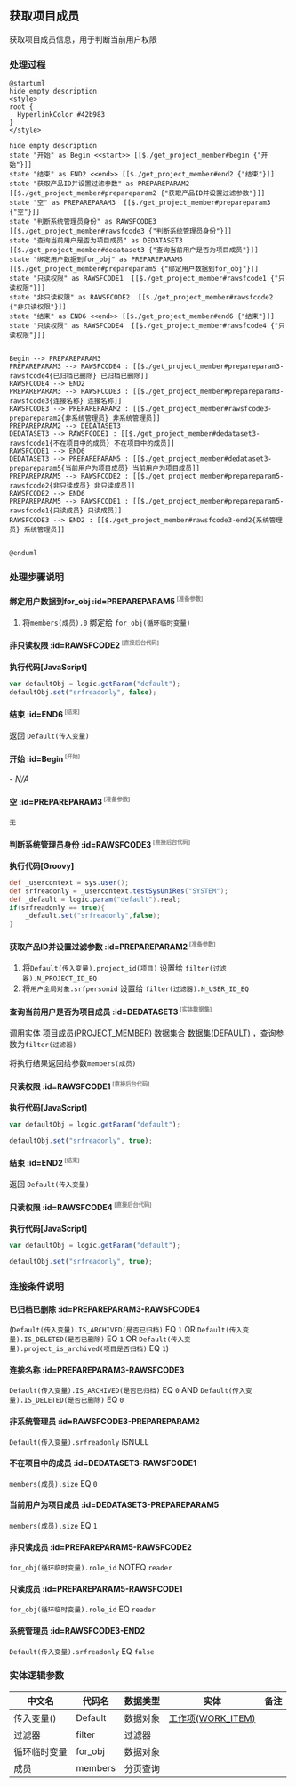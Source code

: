 ## 获取项目成员 <!-- {docsify-ignore-all} -->

   获取项目成员信息，用于判断当前用户权限

### 处理过程

```plantuml
@startuml
hide empty description
<style>
root {
  HyperlinkColor #42b983
}
</style>

hide empty description
state "开始" as Begin <<start>> [[$./get_project_member#begin {"开始"}]]
state "结束" as END2 <<end>> [[$./get_project_member#end2 {"结束"}]]
state "获取产品ID并设置过滤参数" as PREPAREPARAM2  [[$./get_project_member#prepareparam2 {"获取产品ID并设置过滤参数"}]]
state "空" as PREPAREPARAM3  [[$./get_project_member#prepareparam3 {"空"}]]
state "判断系统管理员身份" as RAWSFCODE3  [[$./get_project_member#rawsfcode3 {"判断系统管理员身份"}]]
state "查询当前用户是否为项目成员" as DEDATASET3  [[$./get_project_member#dedataset3 {"查询当前用户是否为项目成员"}]]
state "绑定用户数据到for_obj" as PREPAREPARAM5  [[$./get_project_member#prepareparam5 {"绑定用户数据到for_obj"}]]
state "只读权限" as RAWSFCODE1  [[$./get_project_member#rawsfcode1 {"只读权限"}]]
state "非只读权限" as RAWSFCODE2  [[$./get_project_member#rawsfcode2 {"非只读权限"}]]
state "结束" as END6 <<end>> [[$./get_project_member#end6 {"结束"}]]
state "只读权限" as RAWSFCODE4  [[$./get_project_member#rawsfcode4 {"只读权限"}]]


Begin --> PREPAREPARAM3
PREPAREPARAM3 --> RAWSFCODE4 : [[$./get_project_member#prepareparam3-rawsfcode4{已归档已删除} 已归档已删除]]
RAWSFCODE4 --> END2
PREPAREPARAM3 --> RAWSFCODE3 : [[$./get_project_member#prepareparam3-rawsfcode3{连接名称} 连接名称]]
RAWSFCODE3 --> PREPAREPARAM2 : [[$./get_project_member#rawsfcode3-prepareparam2{非系统管理员} 非系统管理员]]
PREPAREPARAM2 --> DEDATASET3
DEDATASET3 --> RAWSFCODE1 : [[$./get_project_member#dedataset3-rawsfcode1{不在项目中的成员} 不在项目中的成员]]
RAWSFCODE1 --> END6
DEDATASET3 --> PREPAREPARAM5 : [[$./get_project_member#dedataset3-prepareparam5{当前用户为项目成员} 当前用户为项目成员]]
PREPAREPARAM5 --> RAWSFCODE2 : [[$./get_project_member#prepareparam5-rawsfcode2{非只读成员} 非只读成员]]
RAWSFCODE2 --> END6
PREPAREPARAM5 --> RAWSFCODE1 : [[$./get_project_member#prepareparam5-rawsfcode1{只读成员} 只读成员]]
RAWSFCODE3 --> END2 : [[$./get_project_member#rawsfcode3-end2{系统管理员} 系统管理员]]


@enduml
```


### 处理步骤说明

#### 绑定用户数据到for_obj :id=PREPAREPARAM5<sup class="footnote-symbol"> <font color=gray size=1>[准备参数]</font></sup>



1. 将`members(成员).0` 绑定给  `for_obj(循环临时变量)`

#### 非只读权限 :id=RAWSFCODE2<sup class="footnote-symbol"> <font color=gray size=1>[直接后台代码]</font></sup>



<p class="panel-title"><b>执行代码[JavaScript]</b></p>

```javascript
var defaultObj = logic.getParam("default");
defaultObj.set("srfreadonly", false);
```

#### 结束 :id=END6<sup class="footnote-symbol"> <font color=gray size=1>[结束]</font></sup>



返回 `Default(传入变量)`

#### 开始 :id=Begin<sup class="footnote-symbol"> <font color=gray size=1>[开始]</font></sup>



*- N/A*
#### 空 :id=PREPAREPARAM3<sup class="footnote-symbol"> <font color=gray size=1>[准备参数]</font></sup>




    无

#### 判断系统管理员身份 :id=RAWSFCODE3<sup class="footnote-symbol"> <font color=gray size=1>[直接后台代码]</font></sup>



<p class="panel-title"><b>执行代码[Groovy]</b></p>

```groovy
def _usercontext = sys.user();
def srfreadonly = _usercontext.testSysUniRes("SYSTEM");
def _default = logic.param("default").real;
if(srfreadonly == true){
    _default.set("srfreadonly",false);
}
```

#### 获取产品ID并设置过滤参数 :id=PREPAREPARAM2<sup class="footnote-symbol"> <font color=gray size=1>[准备参数]</font></sup>



1. 将`Default(传入变量).project_id(项目)` 设置给  `filter(过滤器).N_PROJECT_ID_EQ`
2. 将`用户全局对象.srfpersonid` 设置给  `filter(过滤器).N_USER_ID_EQ`

#### 查询当前用户是否为项目成员 :id=DEDATASET3<sup class="footnote-symbol"> <font color=gray size=1>[实体数据集]</font></sup>



调用实体 [项目成员(PROJECT_MEMBER)](module/ProjMgmt/project_member.md) 数据集合 [数据集(DEFAULT)](module/ProjMgmt/project_member#数据集合) ，查询参数为`filter(过滤器)`

将执行结果返回给参数`members(成员)`

#### 只读权限 :id=RAWSFCODE1<sup class="footnote-symbol"> <font color=gray size=1>[直接后台代码]</font></sup>



<p class="panel-title"><b>执行代码[JavaScript]</b></p>

```javascript
var defaultObj = logic.getParam("default");

defaultObj.set("srfreadonly", true);
```

#### 结束 :id=END2<sup class="footnote-symbol"> <font color=gray size=1>[结束]</font></sup>



返回 `Default(传入变量)`

#### 只读权限 :id=RAWSFCODE4<sup class="footnote-symbol"> <font color=gray size=1>[直接后台代码]</font></sup>



<p class="panel-title"><b>执行代码[JavaScript]</b></p>

```javascript
var defaultObj = logic.getParam("default");

defaultObj.set("srfreadonly", true);
```


### 连接条件说明
#### 已归档已删除 :id=PREPAREPARAM3-RAWSFCODE4

(`Default(传入变量).IS_ARCHIVED(是否已归档)` EQ `1` OR `Default(传入变量).IS_DELETED(是否已删除)` EQ `1` OR `Default(传入变量).project_is_archived(项目是否归档)` EQ `1`)
#### 连接名称 :id=PREPAREPARAM3-RAWSFCODE3

`Default(传入变量).IS_ARCHIVED(是否已归档)` EQ `0` AND `Default(传入变量).IS_DELETED(是否已删除)` EQ `0`
#### 非系统管理员 :id=RAWSFCODE3-PREPAREPARAM2

`Default(传入变量).srfreadonly` ISNULL
#### 不在项目中的成员 :id=DEDATASET3-RAWSFCODE1

`members(成员).size` EQ `0`
#### 当前用户为项目成员 :id=DEDATASET3-PREPAREPARAM5

`members(成员).size` EQ `1`
#### 非只读成员 :id=PREPAREPARAM5-RAWSFCODE2

`for_obj(循环临时变量).role_id` NOTEQ `reader`
#### 只读成员 :id=PREPAREPARAM5-RAWSFCODE1

`for_obj(循环临时变量).role_id` EQ `reader`
#### 系统管理员 :id=RAWSFCODE3-END2

`Default(传入变量).srfreadonly` EQ `false`


### 实体逻辑参数

|    中文名   |    代码名    |  数据类型    |  实体   |备注 |
| --------| --------| -------- | -------- | --------   |
|传入变量(<i class="fa fa-check"/></i>)|Default|数据对象|[工作项(WORK_ITEM)](module/ProjMgmt/work_item.md)||
|过滤器|filter|过滤器|||
|循环临时变量|for_obj|数据对象|||
|成员|members|分页查询|||
